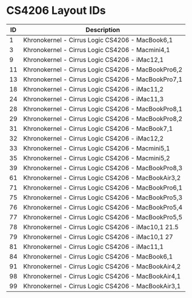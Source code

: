 # CS4206 Layout IDs

| ID | Description |
|---|---|
| 1 | Khronokernel - Cirrus Logic CS4206 - MacBook6,1 |
| 3 | Khronokernel - Cirrus Logic CS4206 - Macmini4,1 |
| 9 | Khronokernel - Cirrus Logic CS4206 - iMac12,1 |
| 11 | Khronokernel - Cirrus Logic CS4206 - MacBookPro6,2 |
| 13 | Khronokernel - Cirrus Logic CS4206 - MacBookPro7,1 |
| 18 | Khronokernel - Cirrus Logic CS4206 - iMac11,2 |
| 24 | Khronokernel - Cirrus Logic CS4206 - iMac11,3 |
| 28 | Khronokernel - Cirrus Logic CS4206 - MacBookPro8,1 |
| 29 | Khronokernel - Cirrus Logic CS4206 - MacBookPro8,2 |
| 31 | Khronokernel - Cirrus Logic CS4206 - MacBook7,1 |
| 32 | Khronokernel - Cirrus Logic CS4206 - iMac12,2 |
| 33 | Khronokernel - Cirrus Logic CS4206 - Macmini5,1 |
| 35 | Khronokernel - Cirrus Logic CS4206 - Macmini5,2 |
| 39 | Khronokernel - Cirrus Logic CS4206 - MacBookPro8,3 |
| 61 | Khronokernel - Cirrus Logic CS4206 - MacBookAir3,2 |
| 71 | Khronokernel - Cirrus Logic CS4206 - MacBookPro6,1 |
| 75 | Khronokernel - Cirrus Logic CS4206 - MacBookPro5,3 |
| 76 | Khronokernel - Cirrus Logic CS4206 - MacBookPro5,4 |
| 77 | Khronokernel - Cirrus Logic CS4206 - MacBookPro5,5 |
| 78 | Khronokernel - Cirrus Logic CS4206 - iMac10,1 21.5 |
| 79 | Khronokernel - Cirrus Logic CS4206 - iMac10,1 27 |
| 81 | Khronokernel - Cirrus Logic CS4206 - iMac11,1 |
| 84 | Khronokernel - Cirrus Logic CS4206 - MacBook6,1 |
| 91 | Khronokernel - Cirrus Logic CS4206 - MacBookAir4,2 |
| 98 | Khronokernel - Cirrus Logic CS4206 - MacBookAir4,1 |
| 99 | Khronokernel - Cirrus Logic CS4206 - MacBookAir3,1 |
